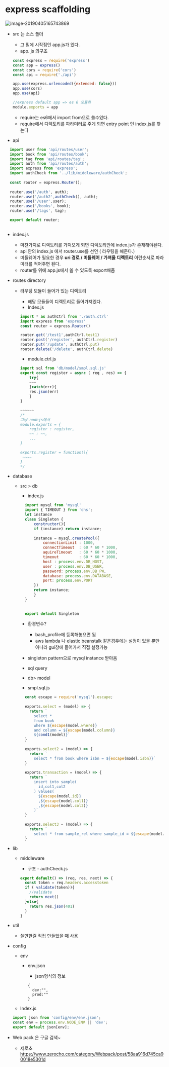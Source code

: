 # express scaffolding

![image-20190405165743869](./image-20190405165743869.png)

- src 는 소스 폴더

  - 그 밑에 시작점인 app.js가 있다. 
  - app. js 의구조

  ```javascript
  const express = require('express')
  const app = express()
  const cors = require('cors')
  const api = require('./api')
  
  app.use(express.urlencoded({extended: false}))
  app.use(cors)
  app.use(api)
  
  //express default app => es 6 모듈화
  module.exports = app
  ```

  - require는 es6에서 import from으로 쓸수있다.
  - require에서 디렉토리를 파라미터로 주게 되면 entry point 인 index.js를 찾는다

- api

```javascript
  import user from 'api/routes/user';
  import book from 'api/routes/book';
  import tag from 'api/routes/tag';
  import auth from 'api/routes/auth';
  import express from 'express';
  import authCheck from '../lib/middleware/authCheck';
  
  const router = express.Router();
 
  router.use('/auth', auth);
  router.use('/auth2',authCheck(), auth);
  router.use('/user',user);
  router.use('/books', book);
  router.use('/tags', tag);

  export default router;
 
```

- index.js
  - 마찬가지로 디렉토리를 가져오게 되면 디렉토리안에 index.js가 존재해야된다.
  - api 안의 index.js 에서 router.use를 선언 ( 라우팅을 해준다.)
  - 미들웨어가 필요한 경우 **uri 경로 / 미들웨어 / 가져올 디렉토리** 이런순서로 파라미터를 적어주면 된다.
  - router를 위에 app.js에서 쓸 수 있도록 export해줌

- routes directory

  - 라우팅 모듈이 들어가 있는 디렉토리

    - 해당 모듈들이 디렉토리로 들어가져있다.
    - Index.js

    ```javascript
    import * as authCtrl from './auth.ctrl'
    import express from 'express'
    const router = express.Router()
    
    router.get('/test1',authCtrl.test1)
    router.post('/register', authCtrl.register)
    router.put('/update', authCtrl.put)
    router.delete('/delete', authCtrl.delete)
    ```

    - module.ctrl.js

    ```javascript
    import sql from 'db/model/smpl.sql.js'
    export const register = async ( req , res) => {
    	try{
        ~~~
    	}catch(err){
        res.json(err)
    	}
    }
    
    ~~~~~~
    /*
    그냥 nodejs에서
    module.exports = {
    	register : register,
    	~~ : ~~,
    	...
    }
    
    exports.register = function(){
     ~~~~
    }
    */
    ```

- database

  - src > db 

    - index.js

    ```javascript
      import mysql from 'mysql'
      import { TIMEOUT } from 'dns';
      let instance
      class Singleton {
          constructor(){
          if (instance) return instance;
      
          instance = mysql.createPool({
              connectionLimit : 1000,
              connectTimeout  : 60 * 60 * 1000,
              aquireTimeout   : 60 * 60 * 1000,
              timeout         : 60 * 60 * 1000,
              host : process.env.DB_HOST,
              user : process.env.DB_USER,
              password: process.env.DB_PW,
              database: process.env.DATABASE,
              port: process.env.PORT
          })
          return instance;
          }
      }
     
     
      export default Singleton
    ```

    - 환경변수? 
      - bash_profile에 등록해놓으면 됨
      - aws lambda 나 elastic beanstalk 같은경우에는 설정이 있을 뿐만 아니라 gui창에 들어가서 직접 설정가능
    - singleton pattern으로 mysql instance 받아옴
    - sql query

    - db>  model
    - smpl.sql.js

    ```javascript
      const escape = require('mysql').escape;
     
      exports.select = (model) => {
        return `
          select *
          from book
          where ${escape(model.where)}
          and column = ${escape(model.column)}
          ${cond1(model)}`
      }
     
      exports.select2 = (model) => {
        return `
          select * from book where isbn = ${escape(model.isbn)}`
      }
     
      exports.transaction = (model) => {
        return `
          insert into sample(
            id,col1,col2
          ) values(
            ${escape(model.id)}
            ,${escape(model.col1)}
            ,${escape(model.col2)}
          )`
      }
     
      exports.select3 = (model) => {
        return `
          select * from sample_rel where sample_id = ${escape(model.sample_id)}`
      }
    ```

- lib

  - middleware

    - 구조 - authCheck.js

    ```javascript
    export default() => (req, res, next) => {
      const token = req.headers.accesstoken
      if ( validate(token)){
        //validate
        return next()
      }else{
        return res.json(401)
      }
    }
    ```

- util 

  - 쓸만한걸 직접 만들었을 때 사용

- config

  - env

    - env.json

      - json형식의 정보

      ```
      {
        dev:"",
        prod:""
      }
      ```

      

  - Index.js

  ```javascript
  import json from 'config/env/env.json';
  const env = process.env.NODE_ENV || 'dev';
  export default json[env]; 
  ```

  

- Web pack 은 구글 검색~
  - 제로초 <https://www.zerocho.com/category/Webpack/post/58aa916d745ca90018e5301d>

